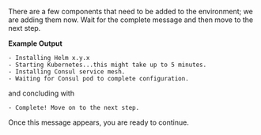 There are a few components that need to be added to the environment; we are
adding them now. Wait for the complete message and then move to the
next step.

**Example Output**

```screenshot
- Installing Helm x.y.x
- Starting Kubernetes...this might take up to 5 minutes.
- Installing Consul service mesh.
- Waiting for Consul pod to complete configuration.

```

and concluding with

```
- Complete! Move on to the next step.
```

Once this message appears, you are ready to continue.